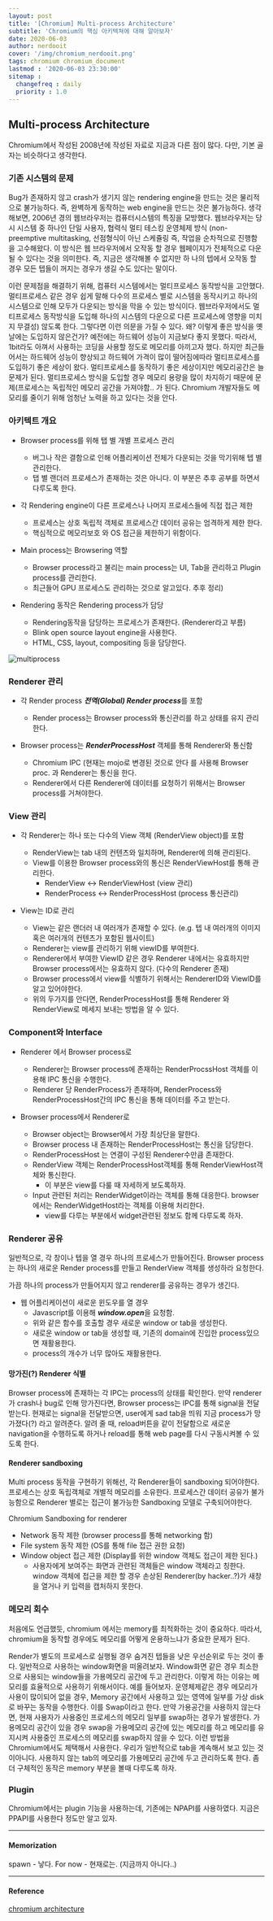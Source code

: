 ```yaml
---
layout: post
title: '[Chromium] Multi-process Architecture'
subtitle: 'Chromium의 핵심 아키텍쳐에 대해 알아보자'
date: 2020-06-03
author: nerdooit
cover: '/img/chromium_nerdooit.png'
tags: chromium chromium_document
lastmod : '2020-06-03 23:30:00'
sitemap :
  changefreq : daily
  priority : 1.0
---
```


## Multi-process Architecture
Chromium에서 작성된 2008년에 작성된 자료로 지금과 다른 점이 많다. 다만, 기본 골자는 비슷하다고 생각한다.

### 기존 시스템의 문제
Bug가 존재하지 않고 crash가 생기지 않는 rendering engine을 만드는 것은 물리적으로 불가능하다. 즉, 완벽하게 동작하는 web engine을 만드는 것은 불가능하다. 생각해보면, 2006년 경의 웹브라우저는 컴퓨터시스템의 특징을 모방했다. 웹브라우저는 당시 시스템 중 하나인  단일 사용자, 협력식 멀티 테스킹 운영체제 방식 (non-preemptive multitasking, 선점형식이 아닌 스케쥴링 즉, 작업을 순차적으로 진행함 을 고수해왔다. 이 방식은 웹 브라우저에서 오작동 할 경우 웹페이지가 전체적으로 다운 될 수 있다는 것을 의미한다. 즉, 지금은 생각해볼 수 없지만 하
나의 텝에서 오작동 할 경우 모든 텝들이 꺼지는 경우가 생길 수도 있다는 말이다.

이런 문제점을 해결하기 위해, 컴퓨터 시스템에서는 멀티프로세스 동작방식을 고안했다. 멀티프로세스 같은 경우 쉽게 말해 다수의 프로세스 별로 시스템을 동작시키고 하나의 시스템으로 인해 모두가 다운되는 방식을 막을 수 있는 방식이다. 웹브라우저에서도 멀티프로세스 동작방식을 도입해 하나의 시스템의 다운으로 다른 프로세스에 영향을 미치지 무결성) 않도록 한다. 그렇다면 이런 의문을 가질 수 있다. 왜? 이렇게 좋은 방식을 옛날에는 도입하지 않은건가? 예전에는 하드웨어 성능이 지금보다 좋지 못했다. 따라서, 1bit라도 아껴서 사용하는 코딩을 사용할 정도로 메모리를 아끼고자 했다. 하지만 최근들어서는 하드웨어 성능이 향상되고 하드웨어 가격이 많이 떨어짐에따라 멀티프로세스를 도입하기 좋은 세상이 왔다. 멀티프로세스를 동작하기 좋은 세상이지만 메모리공간은 늘 문제가 된다. 멀티프로세스 방식을 도입할 경우 메모리 용량을 많이 차지하기 때문에 문제(프로세스는 독립적인 메모리 공간을 가져야함.. 가 된다. Chromium 개발자들도 메모리를 줄이기 위해 엄청난 노력을 하고 있다는 것을 안다.

### 아키텍트 개요
- Browser process를 위해 탭 별 개별 프로세스 관리
  - 버그나 작은 결함으로 인해 어플리케이션 전체가 다운되는 것을 막기위해 텝 별 관리한다.
  - 탭 별 랜더러 프로세스가 존재하는 것은 아니다. 이 부분은 추후 공부를 하면서 다루도록 한다.

- 각 Rendering engine이 다른 프로세스나 나머지 프로세스들에 직접 접근 제한
  - 프로세스는 상호 독립적 객체로 프로세스간 데이터 공유는 엄격하게 제한 한다.
  - 핵심적으로 메모리보호 와 OS 접근을 제한하기 위함이다.

- Main process는 Browsering 역할
  - Browser process라고 불리는 main process는 UI, Tab을 관리하고 Plugin process를 관리한다.
  - 최근들어 GPU 프로세스도 관리하는 것으로 알고있다.  추후 정리)

- Rendering 동작은 Rendering process가 담당
  - Rendering동작을 담당하는 프로세스가 존재한다. (Renderer라고 부름)
  - Blink open source layout engine을 사용한다.
  - HTML, CSS, layout, compositing 등을 담당한다.

![multiprocess](/img/chromiumMultiProc.png)

### Renderer 관리
- 각 Render process ***전역(Global) Render process***를 포함
  - Render process는 Browser process와 통신관리를 하고 상태를 유지 관리한다.

- Browser process는 ***RenderProcessHost*** 객체를 통해 Renderer와 통신함
  - Chromium IPC (현재는 mojo로 변경된 것으로 안다 를 사용해 Browser proc. 과 Renderer는 통신을 한다.
  - Renderer에서 다른 Renderer에 데이터를 요청하기 위해서는 Browser process를 거쳐야한다.

### View 관리
- 각 Renderer는 하나 또는 다수의 View 객체 (RenderView object)를 포함
  - RenderView는 tab 내의 컨텐츠와 일치하며, Renderer에 의해 관리된다.
  - View를 이용한 Browser process와의 통신은 RenderViewHost를 통해 관리한다.
    - RenderView <-> RenderViewHost (view 관리)
    - RenderProcess <-> RenderProcessHost (process 통신관리)

- View는 ID로 관리
  - View는 같은 랜더러 내 여러개가 존재할 수 있다. (e.g. 텝 내 여러개의 이미지 혹은 여러개의 컨텐츠가 포함된 웹사이트)
  - Renderer는 view를 관리하기 위해 viewID를 부여한다.
  - Renderer에서 부여한 ViewID 같은 경우 Renderer 내에서는 유효하지만 Browser process에서는 유효하지 않다. (다수의 Renderer 존재)
  - Browser process에서 view를 식별하기 위해서는 RendererID와 ViewID를 알고 있어야한다.
  - 위의 두가지를 안다면, RenderProcessHost를 통해 Renderer 와 RenderView로 메세지 보내는 방법을 알 수 있다.

### Component와 Interface
- Renderer 에서 Browser process로
  - Renderer는 Browser process에 존재하는 RenderProcssHost 객체를 이용해 IPC 통신을 수행한다.
  - Renderer 당 RenderProcess가 존재하며, RenderProcess와 RenderProcessHost간의 IPC 통신을 통해 데이터를 주고 받는다.

- Browser process에서 Renderer로
  - Browser object는 Browser에서 가장 최상단을 말한다.
  - Browser process 내 존재하는 RenderProcessHost는 통신을 담당한다.
  - RenderProcessHost 는 연결이 구성된 Renderer수만큼 존재한다.
  - RenderView 객체는 RenderProcessHost객체를 통해 RenderViewHost객체와 통신한다.
    - 이 부분은 view를 다룰 때 자세하게 보도록하자.
  - Input 관련된 처리는 RenderWidget이라는 객체를 통해 대응한다. browser에서는 RenderWidgetHost라는 객체를 이용해 처리한다.
    - view를 다루는 부분에서 widget관련된 정보도 함께 다루도록 하자.

### Renderer 공유
일반적으로, 각 창이나 텝을 열 경우 하나의 프로세스가 만들어진다. Browser process는 하나의 새로운 Render process를 만들고 RenderView 객체를 생성하라 요청한다.

가끔 하나의 process가 만들어지지 않고 renderer를 공유하는 경우가 생긴다.
- 웹 어플리케이션이 새로운 윈도우를 열 경우
  - Javascript를 이용해  ***window.open***을 요청함.
  - 위와 같은 함수를 호출할 경우 새로운 window or tab을 생성한다.
  - 새로운 window or tab을 생성할 때, 기존의 domain에 진입한 process있으면 재활용한다.
  - process의 개수가 너무 많아도 재활용한다.

#### 망가진(?) Renderer 식별
Browser process에 존재하는 각 IPC는 process의 상태를 확인한다. 만약 renderer가 crash나 bug로 인해 망가진다면, Browser process는 IPC를 통해 signal을 전달받는다. 현재로는 signal을
 전달받으면, user에게 sad tab을 띄워 지금 process가 망가졌다(?) 라고 알려준다. 알려 줄 때, reload버튼을 같이 전달함으로 새로운 navigation을 수행하도록 하거나 reload를 통해 web page를 다시 구동시켜볼 수 있도록 한다.

#### Renderer sandboxing
Multi process 동작을 구현하기 위해선, 각 Renderer들이 sandboxing 되어야한다. 프로세스는 상호 독립객체로 개별적 메모리를 소유한다. 프로세스간 데이터 공유가 불가능함으로 Renderer 별로는 접근이 불가능한 Sandboxing 모델로 구축되어야한다.

Chromium Sandboxing for renderer
- Network 동작 제한 (browser process를 통해 networking 함)
- File system 동작 제한 (OS를 통해 file 접근 권한 요청)
- Window object 접근 제한 (Display를 위한 window 객체도 접근이 제한 된다.)
    - 사용자에게 보여주는 화면과 관련된 객체들은 window 객체라고 칭한다. window 객체에 접근을 제한 할 경우 손상된 Renderer(by hacker..?)가 새창을 열거나 키 입력을 캡처하지 못한다.

### 메모리 회수
처음에도 언급했듯, chromium 에서는 memory를 최적화하는 것이 중요하다. 따라서, chromium을 동작할 경우에도 메모리를 어떻게 운용하느냐가 중요한 문제가 된다.

Render가 별도의 프로세스로 실행될 경우 숨겨진 텝들을 낮은 우선순위로 두는 것이 좋다. 일반적으로 사용하는 window화면을 떠올려보자. Window화면 같은 경우 최소한
으로 사용되는 window들을 가용메모리 공간에 두고 관리한다. 이렇게 하는 이유는 메모리를 효율적으로 사용하기 위해서이다. 예를 들어보자.  운영체제같은 경우 메모리가 사용이 많이되어 없을 경우, Memory 공간에서 사용하고 있는 영역에 일부를 가상 disk로 바꾸는 동작을
 수행한다. 이를 Swap이라고 한다. 만약 가용공간을 사용하지 않는다면, 현재 사용자가 사용중인 프로세스의 메모리 일부를 swap하는 경우가 발생한다. 가용메모리 공간이 있을 경우 swap을 가용메모리 공간에 있는 메모리를 하고 메모리를 유지시켜 사용중인 프로세스의 메모리를 swap하지 않을 수 있다. 이런 방법을 Chromium에서도 체택해서 사용한다. 우리가 일반적으로 tab을 계속해서 보고 있는 것이아니다. 사용하지 않는 tab의 메모리를 가용메모리 공간에 두고 관리하도록 한다. 좀 더 구체적인 동작은 memory 부분을 볼때 다루도록 하자.

### Plugin
Chromium에서는 plugin 기능을 사용하는데, 기존에는 NPAPI를 사용하였다. 지금은 PPAPI를 사용한다 정도만 알고 있자.

---
#### Memorization
spawn - 낳다.
For now - 현재로는. (지금까지 아니다..)

---
#### Reference
[chromium architecture](https://www.chromium.org/developers/design-documents/multi-process-architecture)


